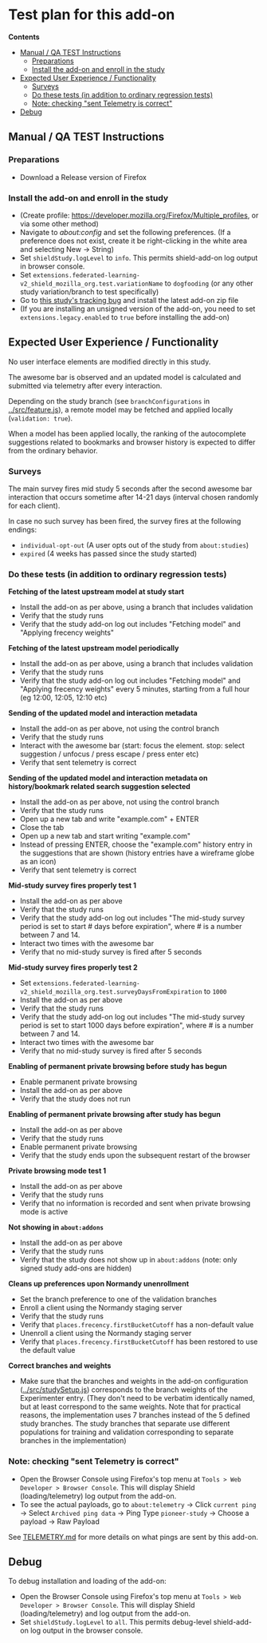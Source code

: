 # Test plan for this add-on

<!-- START doctoc generated TOC please keep comment here to allow auto update -->

<!-- DON'T EDIT THIS SECTION, INSTEAD RE-RUN doctoc TO UPDATE -->

**Contents**

* [Manual / QA TEST Instructions](#manual--qa-test-instructions)
  * [Preparations](#preparations)
  * [Install the add-on and enroll in the study](#install-the-add-on-and-enroll-in-the-study)
* [Expected User Experience / Functionality](#expected-user-experience--functionality)
  * [Surveys](#surveys)
  * [Do these tests (in addition to ordinary regression tests)](#do-these-tests-in-addition-to-ordinary-regression-tests)
  * [Note: checking "sent Telemetry is correct"](#note-checking-sent-telemetry-is-correct)
* [Debug](#debug)

<!-- END doctoc generated TOC please keep comment here to allow auto update -->

## Manual / QA TEST Instructions

### Preparations

* Download a Release version of Firefox

### Install the add-on and enroll in the study

* (Create profile: <https://developer.mozilla.org/Firefox/Multiple_profiles>, or via some other method)
* Navigate to _about:config_ and set the following preferences. (If a preference does not exist, create it be right-clicking in the white area and selecting New -> String)
* Set `shieldStudy.logLevel` to `info`. This permits shield-add-on log output in browser console.
* Set `extensions.federated-learning-v2_shield_mozilla_org.test.variationName` to `dogfooding` (or any other study variation/branch to test specifically)
* Go to [this study's tracking bug](https://bugzilla.mozilla.org/show_bug.cgi?id=1532217) and install the latest add-on zip file
* (If you are installing an unsigned version of the add-on, you need to set `extensions.legacy.enabled` to `true` before installing the add-on)

## Expected User Experience / Functionality

No user interface elements are modified directly in this study.

The awesome bar is observed and an updated model is calculated and submitted via telemetry after every interaction.

Depending on the study branch (see `branchConfigurations` in [../src/feature.js](../src/feature.js)), a remote model may be fetched and applied locally (`validation: true`).

When a model has been applied locally, the ranking of the autocomplete suggestions related to bookmarks and browser history is expected to differ from the ordinary behavior. 

### Surveys

The main survey fires mid study 5 seconds after the second awesome bar interaction that occurs sometime after 14-21 days (interval chosen randomly for each client).

In case no such survey has been fired, the survey fires at the following endings:

* `individual-opt-out` (A user opts out of the study from `about:studies`)
* `expired` (4 weeks has passed since the study started)

### Do these tests (in addition to ordinary regression tests)

**Fetching of the latest upstream model at study start**

* Install the add-on as per above, using a branch that includes validation
* Verify that the study runs
* Verify that the study add-on log out includes "Fetching model" and "Applying frecency weights"

**Fetching of the latest upstream model periodically**

* Install the add-on as per above, using a branch that includes validation
* Verify that the study runs
* Verify that the study add-on log out includes "Fetching model" and "Applying frecency weights" every 5 minutes, starting from a full hour (eg 12:00, 12:05, 12:10 etc)

**Sending of the updated model and interaction metadata**

* Install the add-on as per above, not using the control branch
* Verify that the study runs
* Interact with the awesome bar (start: focus the element. stop: select suggestion / unfocus / press escape / press enter etc)
* Verify that sent telemetry is correct

**Sending of the updated model and interaction metadata on history/bookmark related search suggestion selected**

* Install the add-on as per above, not using the control branch
* Verify that the study runs
* Open up a new tab and write "example.com" + ENTER
* Close the tab
* Open up a new tab and start writing "example.com"
* Instead of pressing ENTER, choose the "example.com" history entry in the suggestions that are shown (history entries have a wireframe globe as an icon)
* Verify that sent telemetry is correct

**Mid-study survey fires properly test 1**

* Install the add-on as per above
* Verify that the study runs
* Verify that the study add-on log out includes "The mid-study survey period is set to start # days before expiration", where # is a number between 7 and 14.
* Interact two times with the awesome bar
* Verify that no mid-study survey is fired after 5 seconds

**Mid-study survey fires properly test 2**

* Set `extensions.federated-learning-v2_shield_mozilla_org.test.surveyDaysFromExpiration` to `1000`
* Install the add-on as per above
* Verify that the study runs
* Verify that the study add-on log out includes "The mid-study survey period is set to start 1000 days before expiration", where # is a number between 7 and 14.
* Interact two times with the awesome bar
* Verify that no mid-study survey is fired after 5 seconds

**Enabling of permanent private browsing before study has begun**

* Enable permanent private browsing
* Install the add-on as per above
* Verify that the study does not run

**Enabling of permanent private browsing after study has begun**

* Install the add-on as per above
* Verify that the study runs
* Enable permanent private browsing
* Verify that the study ends upon the subsequent restart of the browser

**Private browsing mode test 1**

* Install the add-on as per above
* Verify that the study runs
* Verify that no information is recorded and sent when private browsing mode is active

**Not showing in `about:addons`**

* Install the add-on as per above
* Verify that the study runs
* Verify that the study does not show up in `about:addons` (note: only signed study add-ons are hidden)

**Cleans up preferences upon Normandy unenrollment**

* Set the branch preference to one of the validation branches
* Enroll a client using the Normandy staging server
* Verify that the study runs
* Verify that `places.frecency.firstBucketCutoff` has a non-default value
* Unenroll a client using the Normandy staging server
* Verify that `places.frecency.firstBucketCutoff` has been restored to use the default value

**Correct branches and weights**

* Make sure that the branches and weights in the add-on configuration ([../src/studySetup.js](../src/studySetup.js)) corresponds to the branch weights of the Experimenter entry. (They don't need to be verbatim identically named, but at least correspond to the same weights. Note that for practical reasons, the implementation uses 7 branches instead of the 5 defined study branches. The study branches that separate use different populations for training and validation corresponding to separate branches in the implementation)

### Note: checking "sent Telemetry is correct"

* Open the Browser Console using Firefox's top menu at `Tools > Web Developer > Browser Console`. This will display Shield (loading/telemetry) log output from the add-on.
* To see the actual payloads, go to `about:telemetry` -> Click `current ping` -> Select `Archived ping data` -> Ping Type `pioneer-study` -> Choose a payload -> Raw Payload

See [TELEMETRY.md](./TELEMETRY.md) for more details on what pings are sent by this add-on.

## Debug

To debug installation and loading of the add-on:

* Open the Browser Console using Firefox's top menu at `Tools > Web Developer > Browser Console`. This will display Shield (loading/telemetry) and log output from the add-on.
* Set `shieldStudy.logLevel` to `all`. This permits debug-level shield-add-on log output in the browser console. 

